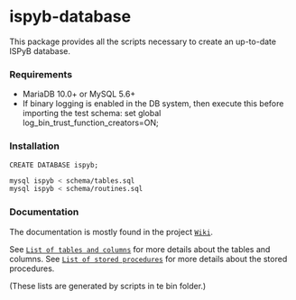 # ispyb-database

This package provides all the scripts necessary to create an up-to-date ISPyB
database.

### Requirements
* MariaDB 10.0+ or MySQL 5.6+
* If binary logging is enabled in the DB system, then execute this before
importing the test schema: set global log_bin_trust_function_creators=ON;

### Installation
```mysql
CREATE DATABASE ispyb;
```
```bash
mysql ispyb < schema/tables.sql
mysql ispyb < schema/routines.sql
```

### Documentation
The documentation is mostly found in the project [```Wiki```](https://github.com/DiamondLightSource/ispyb-database/wiki).

See [```List of tables and columns```](https://github.com/DiamondLightSource/ispyb-database/blob/master/doc/list_of_tables_and_columns.rst) for more details about the tables and columns.
See [```List of stored procedures```](https://github.com/DiamondLightSource/ispyb-database/blob/master/doc/list_of_procs.rst) for more details about the stored procedures.

(These lists are generated by scripts in te bin folder.)
